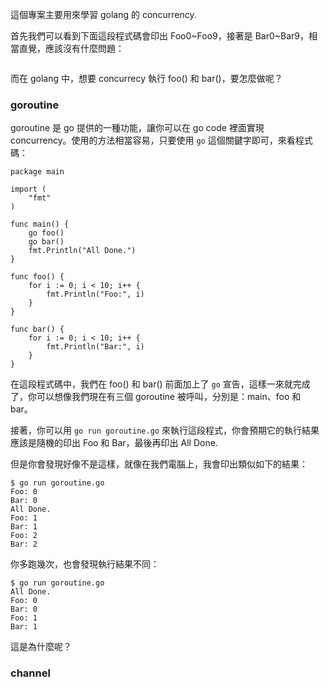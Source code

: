 這個專案主要用來學習 golang 的 concurrency.

首先我們可以看到下面這段程式碼會印出 Foo0~Foo9，接著是 Bar0~Bar9，相當直覺，應該沒有什麼問題：

```

```

而在 golang 中，想要 concurrecy 執行 foo() 和 bar()，要怎麼做呢？

### goroutine

goroutine 是 go 提供的一種功能，讓你可以在 go code 裡面實現 concurrency。使用的方法相當容易，只要使用 `go` 這個關鍵字即可，來看程式碼：

```
package main

import (
	"fmt"
)

func main() {
	go foo()
	go bar()
	fmt.Println("All Done.")
}

func foo() {
	for i := 0; i < 10; i++ {
		fmt.Println("Foo:", i)
	}
}

func bar() {
	for i := 0; i < 10; i++ {
		fmt.Println("Bar:", i)
	}
}

```

在這段程式碼中，我們在 foo() 和 bar() 前面加上了 `go` 宣告，這樣一來就完成了，你可以想像我們現在有三個 goroutine 被呼叫，分別是：main、foo 和 bar。

接著，你可以用 `go run goroutine.go` 來執行這段程式，你會預期它的執行結果應該是隨機的印出 Foo 和 Bar，最後再印出 All Done.

但是你會發現好像不是這樣，就像在我們電腦上，我會印出類似如下的結果：

```
$ go run goroutine.go
Foo: 0
Bar: 0
All Done.
Foo: 1
Bar: 1
Foo: 2
Bar: 2
```

你多跑幾次，也會發現執行結果不同：

```
$ go run goroutine.go
All Done.
Foo: 0
Bar: 0
Foo: 1
Bar: 1
```

這是為什麼呢？

### channel